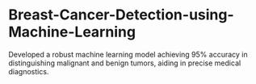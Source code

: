 # Breast-Cancer-Detection-using-Machine-Learning
Developed a robust machine learning model achieving 95% accuracy in distinguishing malignant and benign tumors, aiding in precise medical diagnostics.
